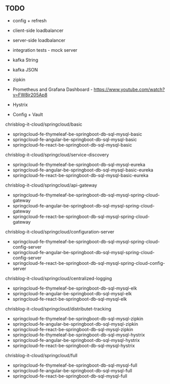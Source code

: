 TODO
----

- config + refresh
- client-side loadbalancer
- server-side loadbalancer
- integration tests - mock server
- kafka String
- kafka JSON
- zipkin
 
- Prometheus and Grafana Dashboard - https://www.youtube.com/watch?v=FW8jr205Ap8
- Hystrix
- Config + Vault

chrisblog-it-cloud/springcloud/basic
- springcloud-fe-thymeleaf-be-springboot-db-sql-mysql-basic
- springcloud-fe-angular-be-springboot-db-sql-mysql-basic
- springcloud-fe-react-be-springboot-db-sql-mysql-basic

chrisblog-it-cloud/springcloud/service-discovery
- springcloud-fe-thymeleaf-be-springboot-db-sql-mysql-eureka
- springcloud-fe-angular-be-springboot-db-sql-mysql-basic-eureka
- springcloud-fe-react-be-springboot-db-sql-mysql-basic-eureka

chrisblog-it-cloud/springcloud/api-gateway
- springcloud-fe-thymeleaf-be-springboot-db-sql-mysql-spring-cloud-gateway
- springcloud-fe-angular-be-springboot-db-sql-mysql-spring-cloud-gateway
- springcloud-fe-react-be-springboot-db-sql-mysql-spring-cloud-gateway

chrisblog-it-cloud/springcloud/configuration-server
- springcloud-fe-thymeleaf-be-springboot-db-sql-mysql-spring-cloud-config-server
- springcloud-fe-angular-be-springboot-db-sql-mysql-spring-cloud-config-server
- springcloud-fe-react-be-springboot-db-sql-mysql-spring-cloud-config-server

chrisblog-it-cloud/springcloud/centralized-logging
- springcloud-fe-thymeleaf-be-springboot-db-sql-mysql-elk
- springcloud-fe-angular-be-springboot-db-sql-mysql-elk
- springcloud-fe-react-be-springboot-db-sql-mysql-elk

chrisblog-it-cloud/springcloud/distributet-tracking
- springcloud-fe-thymeleaf-be-springboot-db-sql-mysql-zipkin
- springcloud-fe-angular-be-springboot-db-sql-mysql-zipkin
- springcloud-fe-react-be-springboot-db-sql-mysql-zipkin
- springcloud-fe-thymeleaf-be-springboot-db-sql-mysql-hystrix
- springcloud-fe-angular-be-springboot-db-sql-mysql-hystrix
- springcloud-fe-react-be-springboot-db-sql-mysql-hystrix

chrisblog-it-cloud/springcloud/full
- springcloud-fe-thymeleaf-be-springboot-db-sql-mysql-full
- springcloud-fe-angular-be-springboot-db-sql-mysql-full
- springcloud-fe-react-be-springboot-db-sql-mysql-full
